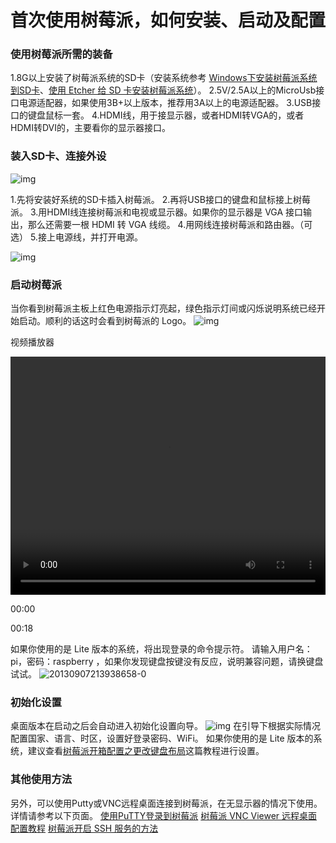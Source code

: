 # **首次使用树莓派，如何安装、启动及配置**

### 使用树莓派所需的装备

1.8G以上安装了树莓派系统的SD卡（安装系统参考 [Windows下安装树莓派系统到SD卡](https://shumeipai.nxez.com/2013/09/07/raspberry-pi-under-windows-system-installation-to-sd-card.html)、[使用 Etcher 给 SD 卡安装树莓派系统](https://shumeipai.nxez.com/2019/04/17/write-pi-sd-card-image-using-etcher-on-windows-linux-mac.html)）。
2.5V/2.5A以上的MicroUsb接口电源适配器，如果使用3B+以上版本，推荐用3A以上的电源适配器。
3.USB接口的键盘鼠标一套。
4.HDMI线，用于接显示器，或者HDMI转VGA的，或者HDMI转DVI的，主要看你的显示器接口。

### 装入SD卡、连接外设

![img](https://shumeipai.nxez.com/wp-content/uploads/2013/09/20190417172503638.gif)

1.先将安装好系统的SD卡插入树莓派。
2.再将USB接口的键盘和鼠标接上树莓派。
3.用HDMI线连接树莓派和电视或显示器。如果你的显示器是 VGA 接口输出，那么还需要一根 HDMI 转 VGA 线缆。
4.用网线连接树莓派和路由器。（可选）
5.接上电源线，并打开电源。

![img](https://shumeipai.nxez.com/wp-content/uploads/2013/09/20190417172503572.png)

### 启动树莓派

当你看到树莓派主板上红色电源指示灯亮起，绿色指示灯间或闪烁说明系统已经开始启动。顺利的话这时会看到树莓派的 Logo。
![img](https://shumeipai.nxez.com/wp-content/uploads/2013/09/20190417172503838.png)

视频播放器

<video class="wp-video-shortcode" id="video-218-1" width="678" height="381" preload="metadata" src="https://shumeipai.nxez.com/wp-content/uploads/2013/09/20190417183639482.mp4?_=1" style="margin: 0px; padding: 0px; border: 0px; font-style: inherit; font-variant: inherit; font-weight: inherit; font-stretch: inherit; font-size: inherit; line-height: inherit; font-family: Helvetica, Arial; vertical-align: baseline; max-width: 100%; display: inline-block; width: 678px; height: 381px;"></video>

00:00

00:18

如果你使用的是 Lite 版本的系统，将出现登录的命令提示符。
请输入用户名：pi，密码：raspberry ，如果你发现键盘按键没有反应，说明兼容问题，请换键盘试试。
![20130907213938658-0](https://shumeipai.nxez.com/wp-content/uploads/2013/09/20130907213938658-0.jpg)

### 初始化设置

桌面版本在启动之后会自动进入初始化设置向导。
![img](https://shumeipai.nxez.com/wp-content/uploads/2013/09/20190417172503210.gif)
在引导下根据实际情况配置国家、语言、时区，设置好登录密码、WiFi。
如果你使用的是 Lite 版本的系统，建议查看[树莓派开箱配置之更改键盘布局](https://shumeipai.nxez.com/2017/11/13/raspberry-pi-change-the-keyboard-layout.html)这篇教程进行设置。

### 其他使用方法

另外，可以使用Putty或VNC远程桌面连接到树莓派，在无显示器的情况下使用。详情请参考以下页面。
[使用PuTTY登录到树莓派](https://shumeipai.nxez.com/2013/09/07/using-putty-to-log-in-to-the-raspberry-pie.html)
[树莓派 VNC Viewer 远程桌面配置教程](https://shumeipai.nxez.com/2018/08/31/raspberry-pi-vnc-viewer-configuration-tutorial.html)
[树莓派开启 SSH 服务的方法](https://shumeipai.nxez.com/2017/02/27/raspbian-ssh-connection-refused.html)